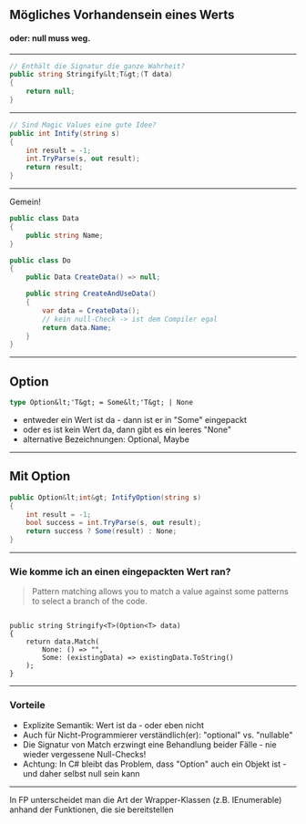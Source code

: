 ## Mögliches Vorhandensein eines Werts

#### oder: null muss weg.

----

```csharp
// Enthält die Signatur die ganze Wahrheit?
public string Stringify&lt;T&gt;(T data)
{
    return null;
}
```

----

```csharp
// Sind Magic Values eine gute Idee?
public int Intify(string s)
{
    int result = -1;
    int.TryParse(s, out result);
    return result;
}
```

----

Gemein!

```csharp
public class Data
{
    public string Name;
}

public class Do
{
    public Data CreateData() => null;

    public string CreateAndUseData()
    {
        var data = CreateData();
        // kein null-Check -> ist dem Compiler egal
        return data.Name;
    }
}
```

----

## Option

```fsharp
type Option&lt;'T&gt; = Some&lt;'T&gt; | None
```

- entweder ein Wert ist da - dann ist er in "Some" eingepackt
- oder es ist kein Wert da, dann gibt es ein leeres "None"
- alternative Bezeichnungen: Optional, Maybe

----

## Mit Option

```csharp
public Option&lt;int&gt; IntifyOption(string s)
{
    int result = -1;
    bool success = int.TryParse(s, out result);
    return success ? Some(result) : None;
}
```

----

### Wie komme ich an einen eingepackten Wert ran?

> Pattern matching allows you to match a value against some patterns to select a branch of the code.

<pre><code data-noescape data-trim class="lang-csharp hljs">
public string Stringify&lt;T&gt;(<span class="highlightcode">Option&lt;T&gt;</span> data)
{
    return data.Match(
        <span class="highlightcode">None:</span> () => "",
        <span class="highlightcode">Some:</span> (existingData) => existingData.ToString()
    );
}
</code></pre>

----

### Vorteile

- Explizite Semantik: Wert ist da - oder eben nicht
- Auch für Nicht-Programmierer verständlich(er): "optional" vs. "nullable"
- Die Signatur von Match erzwingt eine Behandlung beider Fälle - nie wieder vergessene Null-Checks!
- Achtung: In C# bleibt das Problem, dass "Option" auch ein Objekt ist - und daher selbst null sein kann

---

In FP unterscheidet man die Art der Wrapper-Klassen (z.B. IEnumerable) anhand der Funktionen, die sie bereitstellen
